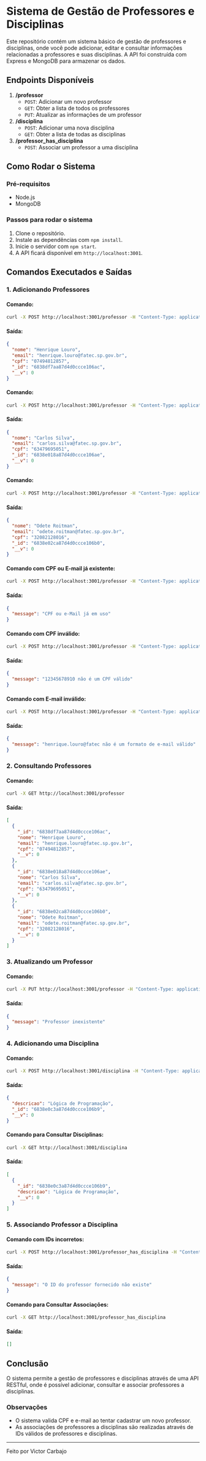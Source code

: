 # Sistema de Gestão de Professores e Disciplinas

Este repositório contém um sistema básico de gestão de professores e disciplinas, onde você pode adicionar, editar e consultar informações relacionadas a professores e suas disciplinas. A API foi construída com Express e MongoDB para armazenar os dados.

## Endpoints Disponíveis

1. **/professor**
   - `POST`: Adicionar um novo professor
   - `GET`: Obter a lista de todos os professores
   - `PUT`: Atualizar as informações de um professor
2. **/disciplina**
   - `POST`: Adicionar uma nova disciplina
   - `GET`: Obter a lista de todas as disciplinas
3. **/professor_has_disciplina**
   - `POST`: Associar um professor a uma disciplina

## Como Rodar o Sistema

### Pré-requisitos

- Node.js
- MongoDB

### Passos para rodar o sistema

1. Clone o repositório.
2. Instale as dependências com `npm install`.
3. Inicie o servidor com `npm start`.
4. A API ficará disponível em `http://localhost:3001`.

## Comandos Executados e Saídas

### 1. Adicionando Professores

#### Comando:
```bash
curl -X POST http://localhost:3001/professor -H "Content-Type: application/json" -d "{\"nome\": \"Henrique Louro\", \"email\": \"henrique.louro@fatec.sp.gov.br\", \"cpf\": \"07494812857\"}"
````

#### Saída:

```json
{
  "nome": "Henrique Louro",
  "email": "henrique.louro@fatec.sp.gov.br",
  "cpf": "07494812857",
  "_id": "6838df7aa87d4d0ccce106ac",
  "__v": 0
}
```

#### Comando:

```bash
curl -X POST http://localhost:3001/professor -H "Content-Type: application/json" -d "{\"nome\": \"Carlos Silva\", \"email\": \"carlos.silva@fatec.sp.gov.br\", \"cpf\": \"63479695051\"}"
```

#### Saída:

```json
{
  "nome": "Carlos Silva",
  "email": "carlos.silva@fatec.sp.gov.br",
  "cpf": "63479695051",
  "_id": "6838e018a87d4d0ccce106ae",
  "__v": 0
}
```

#### Comando:

```bash
curl -X POST http://localhost:3001/professor -H "Content-Type: application/json" -d "{\"nome\": \"Odete Roitman\", \"email\": \"odete.roitman@fatec.sp.gov.br\", \"cpf\": \"32082128016\"}"
```

#### Saída:

```json
{
  "nome": "Odete Roitman",
  "email": "odete.roitman@fatec.sp.gov.br",
  "cpf": "32082128016",
  "_id": "6838e02ca87d4d0ccce106b0",
  "__v": 0
}
```

#### Comando com CPF ou E-mail já existente:

```bash
curl -X POST http://localhost:3001/professor -H "Content-Type: application/json" -d "{\"nome\": \"Henrique Louro\", \"email\": \"henrique.louro@fatec.sp.gov.br\", \"cpf\": \"07494812857\"}"
```

#### Saída:

```json
{
  "message": "CPF ou e-Mail já em uso"
}
```

#### Comando com CPF inválido:

```bash
curl -X POST http://localhost:3001/professor -H "Content-Type: application/json" -d "{\"nome\": \"Henrique Louro\", \"email\": \"henrique.louro@fatec.sp.gov.br\", \"cpf\": \"12345678910\"}"
```

#### Saída:

```json
{
  "message": "12345678910 não é um CPF válido"
}
```

#### Comando com E-mail inválido:

```bash
curl -X POST http://localhost:3001/professor -H "Content-Type: application/json" -d "{\"nome\": \"Henrique Louro\", \"email\": \"henrique.louro@fatec\", \"cpf\": \"12345678910\"}"
```

#### Saída:

```json
{
  "message": "henrique.louro@fatec não é um formato de e-mail válido"
}
```

### 2. Consultando Professores

#### Comando:

```bash
curl -X GET http://localhost:3001/professor
```

#### Saída:

```json
[
  {
    "_id": "6838df7aa87d4d0ccce106ac",
    "nome": "Henrique Louro",
    "email": "henrique.louro@fatec.sp.gov.br",
    "cpf": "07494812857",
    "__v": 0
  },
  {
    "_id": "6838e018a87d4d0ccce106ae",
    "nome": "Carlos Silva",
    "email": "carlos.silva@fatec.sp.gov.br",
    "cpf": "63479695051",
    "__v": 0
  },
  {
    "_id": "6838e02ca87d4d0ccce106b0",
    "nome": "Odete Roitman",
    "email": "odete.roitman@fatec.sp.gov.br",
    "cpf": "32082128016",
    "__v": 0
  }
]
```

### 3. Atualizando um Professor

#### Comando:

```bash
curl -X PUT http://localhost:3001/professor -H "Content-Type: application/json" -d "{\"id\":\"6835017c642961ce1b3edb31\",\"nome\": \"Odetinha Roitman\", \"email\": \"odetinha.roitman@fatec.sp.gov.br\", \"cpf\": \"32082128016\"}"
```

#### Saída:

```json
{
  "message": "Professor inexistente"
}
```

### 4. Adicionando uma Disciplina

#### Comando:

```bash
curl -X POST http://localhost:3001/disciplina -H "Content-Type: application/json" -d "{\"descricao\": \"Lógica de Programação\"}"
```

#### Saída:

```json
{
  "descricao": "Lógica de Programação",
  "_id": "6838e0c3a87d4d0ccce106b9",
  "__v": 0
}
```

#### Comando para Consultar Disciplinas:

```bash
curl -X GET http://localhost:3001/disciplina
```

#### Saída:

```json
[
  {
    "_id": "6838e0c3a87d4d0ccce106b9",
    "descricao": "Lógica de Programação",
    "__v": 0
  }
]
```

### 5. Associando Professor a Disciplina

#### Comando com IDs incorretos:

```bash
curl -X POST http://localhost:3001/professor_has_disciplina -H "Content-Type: application/json" -d "{\"professor\": \"6834ff01642961ce1b3edb2d\", \"disciplina\": \"68350d5e642961ce1b3edb3c\"}"
```

#### Saída:

```json
{
  "message": "O ID do professor fornecido não existe"
}
```

#### Comando para Consultar Associações:

```bash
curl -X GET http://localhost:3001/professor_has_disciplina
```

#### Saída:

```json
[]
```

## Conclusão

O sistema permite a gestão de professores e disciplinas através de uma API RESTful, onde é possível adicionar, consultar e associar professores a disciplinas.

### Observações

* O sistema valida CPF e e-mail ao tentar cadastrar um novo professor.
* As associações de professores a disciplinas são realizadas através de IDs válidos de professores e disciplinas.

---

Feito por Victor Carbajo

```
